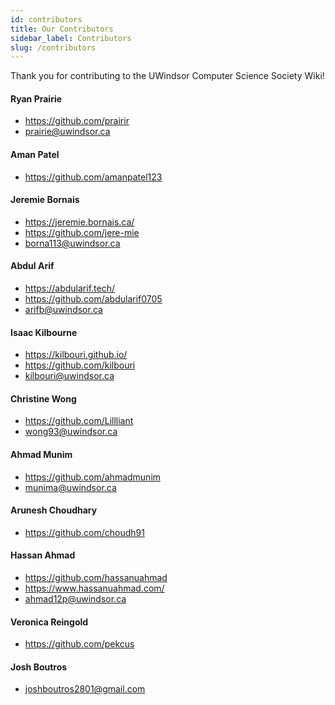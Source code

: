 ```yaml
---
id: contributors
title: Our Contributors
sidebar_label: Contributors
slug: /contributors
---
```


Thank you for contributing to the UWindsor Computer Science Society Wiki! 

#### **Ryan Prairie**
+ https://github.com/prairir
+ prairie@uwindsor.ca

#### **Aman Patel**
+ https://github.com/amanpatel123

#### **Jeremie Bornais**
+ https://jeremie.bornais.ca/
+ https://github.com/jere-mie
+ borna113@uwindsor.ca

#### **Abdul Arif**
+ https://abdularif.tech/
+ https://github.com/abdularif0705
+ arifb@uwindsor.ca

#### **Isaac Kilbourne**
+ https://kilbouri.github.io/
+ https://github.com/kilbouri
+ kilbouri@uwindsor.ca

#### **Christine Wong**
+ https://github.com/Lillliant
+ wong93@uwindsor.ca

#### **Ahmad Munim**
+ https://github.com/ahmadmunim
+ munima@uwindsor.ca

#### **Arunesh Choudhary**
+ https://github.com/choudh91

#### **Hassan Ahmad**
+ https://github.com/hassanuahmad
+ https://www.hassanuahmad.com/
+ ahmad12p@uwindsor.ca

#### **Veronica Reingold**
+ https://github.com/pekcus

#### **Josh Boutros**
+ joshboutros2801@gmail.com
